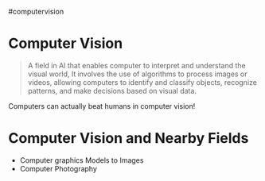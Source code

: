 #computervision

# Computer Vision

>A field in AI that enables computer to interpret and understand the visual world, It involves the use of algorithms to process images or videos, allowing computers to identify and classify objects, recognize patterns, and make decisions based on visual data.

Computers can actually beat humans in computer vision!


# Computer Vision and Nearby Fields

- Computer graphics Models to Images 
- Computer Photography